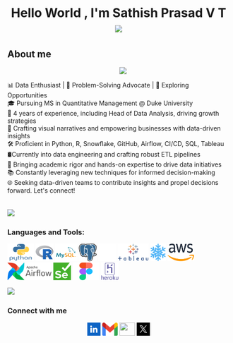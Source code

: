 
<h1 align="center"><b>Hello World , I'm Sathish Prasad V T </b><img src="https://media.giphy.com/media/hvRJCLFzcasrR4ia7z/giphy.gif" width="35"></h1>
<!--  -->


<h2>About me</h2>

<picture> <img align="right" src="https://media.giphy.com/media/JWuBH9rCO2uZuHBFpm/giphy.gif?cid=ecf05e47eeieayf6mr6jr84oxpcok3cnwqpjx3f5wmlycfx9&ep=v1_gifs_search&rid=giphy.gif&ct=g.webp" width = 250px></picture>

<br>


📊 Data Enthusiast | 🚀 Problem-Solving Advocate | 🌟 Exploring Opportunities<br>
🎓 Pursuing MS in Quantitative Management @ Duke University<br>
🌈 4 years of experience, including Head of Data Analysis, driving growth strategies<br>
🧩 Crafting visual narratives and empowering businesses with data-driven insights</br> 
🛠️ Proficient in Python, R, Snowflake, GitHub, Airflow, CI/CD, SQL, Tableau<br>
🛢️Currently into data engineering and crafting robust ETL pipelines <br>
🚀 Bringing academic rigor and hands-on expertise to drive data initiatives<br>
📚 Constantly leveraging new techniques for informed decision-making<br>
🌐 Seeking data-driven teams to contribute insights and propel decisions forward. Let's connect!<br>
<br><br>
<img src="https://user-images.githubusercontent.com/73097560/115834477-dbab4500-a447-11eb-908a-139a6edaec5c.gif"><br>
<h3 align="left">Languages and Tools:</h3>
<p align="left"><a target="_blank" rel="noreferrer">
    <img src="https://github.com/devicons/devicon/blob/master/icons/python/python-original-wordmark.svg"
      alt="R" width="60" height="40" /> </a> </a> <atarget="_blank" rel="noreferrer">
    <img src="https://github.com/devicons/devicon/blob/master/icons/r/r-original.svg"
      alt="R" width="40" height="40" /> </a> 
</a> <a target="_blank" rel="noreferrer">
    <img src="https://github.com/sathishprasad/sathishprasad/blob/main/mysql-768.png"
      alt="SQL" width="50" height="40" /> </a> 
      <a target="_blank" rel="noreferrer">
    <img src="https://github.com/sathishprasad/sathishprasad/blob/main/Postgresql_elephant.svg.png"
      alt="SQL" width="40" height="40" /> </a> 
      <a target="_blank" rel="noreferrer">
    <img src="https://github.com/sathishprasad/sathishprasad/blob/main/631b45e07d98cfb364e5951f_github-white.png"
      alt="SQL" width="40" height="40" /> </a> 
      <a target="_blank" rel="noreferrer">
    <img src="https://github.com/sathishprasad/sathishprasad/blob/main/Tableau-Emblem.png"
      alt="SQL" width="70" height="40" /> </a> 
      <a target="_blank" rel="noreferrer">
    <img src="https://github.com/sathishprasad/sathishprasad/blob/main/snowflake-png.webp"
      alt="SQL" width="35" height="40" /> </a> 
      <a target="_blank" rel="noreferrer">
    <img src="https://github.com/sathishprasad/sathishprasad/blob/main/1024px-Amazon_Web_Services_Logo.svg.png"
      alt="SQL" width="60" height="40" /> </a> 
      <a target="_blank" rel="noreferrer">
    <img src="https://github.com/sathishprasad/sathishprasad/blob/main/AirflowLogo.png"
      alt="SQL" width="100" height="40" /> </a> 
      <a target="_blank" rel="noreferrer">
    <img src="https://github.com/sathishprasad/sathishprasad/blob/main/Selenium_Logo.png"
      alt="SQL" width="40" height="40" /> </a> 
      <a target="_blank" rel="noreferrer">
    <img src="https://github.com/sathishprasad/sathishprasad/blob/main/Figma-1-logo.png"
      alt="SQL" width="60" height="40" /> </a>    
    <a target="_blank" rel="noreferrer"> <img
      src="https://github.com/devicons/devicon/blob/master/icons/heroku/heroku-original-wordmark.svg"
      alt="heroku" width="40" height="40" /> 
      </a> 
</p>
<img src="https://user-images.githubusercontent.com/73097560/115834477-dbab4500-a447-11eb-908a-139a6edaec5c.gif">
<h3 align="left">Connect with me</h3>

<p align="center">
<a href="https://linkedin.com/in/sathish11"><img src="https://github.com/sathishprasad/sathishprasad/blob/main/Unknown.png"  width="30" height="30"/></a>
<a href="mailto:vtsathishprasad@gmail.com"><img src="https://github.com/sathishprasad/sathishprasad/blob/main/Gmail_Logo_512px.png" width="35" height="30" /></a>
<a href="mailto:sathish.prasadvt@duke.edu"><img src="https://github.com/sathishprasad/sathishprasad/blob/main/Microsoft_Office_Outlook_(2018–present).svg.png" width="35" height="30"/></a>
<a href="https://twitter/SathishPrasadVT"><img src="https://github.com/sathishprasad/sathishprasad/blob/main/5lY42eHs_400x400.jpg" width="30" height="30"/></a>


<!--
**sathishprasad/sathishprasad** is a ✨ _special_ ✨ repository because its `README.md` (this file) appears on your GitHub profile.

Here are some ideas to get you started:

- 🔭 I’m currently working on ...
- 🌱 I’m currently learning ...
- 👯 I’m looking to collaborate on ...
- 🤔 I’m looking for help with ...
- 💬 Ask me about ...
- 📫 How to reach me: ...
- 😄 Pronouns: ...
- ⚡ Fun fact: ...
-->
